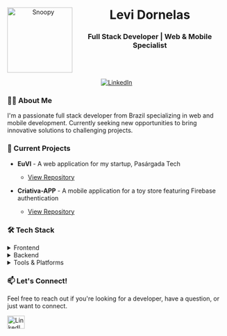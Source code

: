 <div align="center">
  <img align="left" src="https://media.npr.org/assets/img/2023/12/18/231203-0504bde00f146894da83073bba9464e2c42f4c39.png" alt="Snoopy" width="150px"/>
  <h1>Levi Dornelas</h1>
  <h3>Full Stack Developer | Web & Mobile Specialist</h3>
  <br clear="all"/>
</div>

<p align="center">
  <a href="https://linkedin.com/in/levi-dornelas-1834592b7">
    <img src="https://img.shields.io/badge/LinkedIn-0077B5?style=for-the-badge&logo=linkedin&logoColor=white" alt="LinkedIn"/>
  </a>
</p>

### 👨‍💻 About Me

I'm a passionate full stack developer from Brazil specializing in web and mobile development. Currently seeking new opportunities to bring innovative solutions to challenging projects.

### 🚀 Current Projects

- **EuVI** - A web application for my startup, Pasárgada Tech
  - [View Repository](https://github.com/levidornelas/euvi-reactjs)
  
- **Criativa-APP** - A mobile application for a toy store featuring Firebase authentication
  - [View Repository](https://github.com/levidornelas/criativa_front)

### 🛠️ Tech Stack

<details>
<summary>Frontend</summary>

- React.js / React Native
- TypeScript
- HTML5 / CSS3
- TailwindCSS
- JavaScript

</details>

<details>
<summary>Backend</summary>

- Python
- Django
- Java
- PostgreSQL
- MySQL

</details>

<details>
<summary>Tools & Platforms</summary>

- Git
- Firebase
- Google Cloud
- Pandas
- Version Control

</details>

### 📫 Let's Connect!

Feel free to reach out if you're looking for a developer, have a question, or just want to connect.

[<img align="center" src="https://raw.githubusercontent.com/rahuldkjain/github-profile-readme-generator/master/src/images/icons/Social/linked-in-alt.svg" alt="LinkedIn" height="30" width="40" />](https://linkedin.com/in/levi-dornelas-1834592b7)
